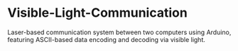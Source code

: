 # Visible-Light-Communication
Laser-based communication system between two computers using Arduino, featuring ASCII-based data encoding and decoding via visible light.
